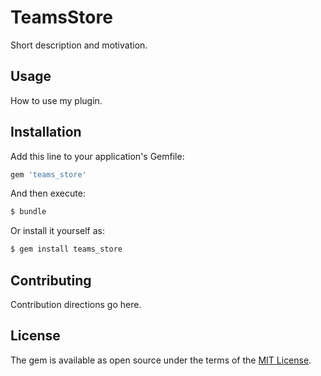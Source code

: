 # TeamsStore
Short description and motivation.

## Usage
How to use my plugin.

## Installation
Add this line to your application's Gemfile:

```ruby
gem 'teams_store'
```

And then execute:
```bash
$ bundle
```

Or install it yourself as:
```bash
$ gem install teams_store
```

## Contributing
Contribution directions go here.

## License
The gem is available as open source under the terms of the [MIT License](http://opensource.org/licenses/MIT).
